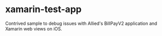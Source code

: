# xamarin-test-app

Contrived sample to debug issues with Allied's BillPayV2 application and Xamarin web views on iOS.

